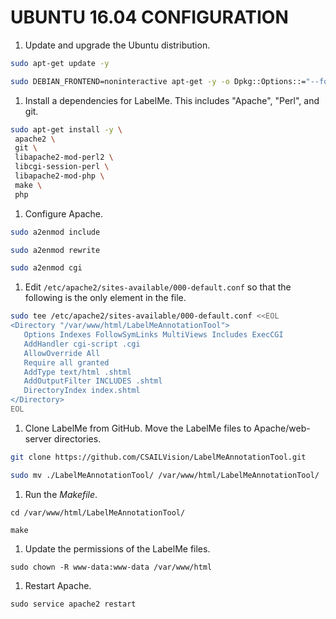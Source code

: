 # UBUNTU 16.04 CONFIGURATION

1. Update and upgrade the Ubuntu distribution.

  ``` sh
  sudo apt-get update -y

  sudo DEBIAN_FRONTEND=noninteractive apt-get -y -o Dpkg::Options::="--force-confdef" -o Dpkg::Options::="--force-confold" upgrade
  ```

1. Install a dependencies for LabelMe. This includes "Apache", "Perl", and git.

  ``` sh
  sudo apt-get install -y \
   apache2 \
   git \
   libapache2-mod-perl2 \
   libcgi-session-perl \
   libapache2-mod-php \
   make \
   php
  ```
1. Configure Apache.

  ``` sh
  sudo a2enmod include

  sudo a2enmod rewrite

  sudo a2enmod cgi
  ```

1. Edit `/etc/apache2/sites-available/000-default.conf` so that the following is
   the only <Directory> element in the file.

  ``` sh
  sudo tee /etc/apache2/sites-available/000-default.conf <<EOL
  <Directory "/var/www/html/LabelMeAnnotationTool">
     Options Indexes FollowSymLinks MultiViews Includes ExecCGI
     AddHandler cgi-script .cgi
     AllowOverride All
     Require all granted
     AddType text/html .shtml
     AddOutputFilter INCLUDES .shtml
     DirectoryIndex index.shtml
  </Directory>
  EOL
  ```
1. Clone LabelMe from GitHub. Move the LabelMe files to Apache/web-server directories.

  ``` sh
  git clone https://github.com/CSAILVision/LabelMeAnnotationTool.git

  sudo mv ./LabelMeAnnotationTool/ /var/www/html/LabelMeAnnotationTool/
  ```

1. Run the *Makefile*.

  ```
  cd /var/www/html/LabelMeAnnotationTool/

  make
  ```

1. Update the permissions of the LabelMe files.

  ```
  sudo chown -R www-data:www-data /var/www/html
  ```

1. Restart Apache.

  ```
  sudo service apache2 restart
  ```
